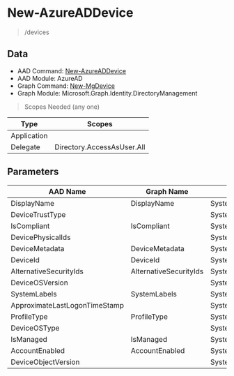 # New-AzureADDevice

> /devices

## Data

+ AAD Command: [New-AzureADDevice](https://docs.microsoft.com/en-us/powershell/module/AzureAD/New-AzureADDevice)
+ AAD Module: AzureAD
+ Graph Command: [New-MgDevice](https://docs.microsoft.com/en-us/powershell/module/Microsoft.Graph.Identity.DirectoryManagement/New-MgDevice)
+ Graph Module: Microsoft.Graph.Identity.DirectoryManagement

> Scopes Needed (any one)

|Type|Scopes|
|---|---|
|Application||
|Delegate|Directory.AccessAsUser.All|

## Parameters

|AAD Name|Graph Name|AAD Type|Graph Type|Infos|
|---|---|---|---|---|
|DisplayName|DisplayName|System.String|System.String||
|DeviceTrustType||System.String|||
|IsCompliant|IsCompliant|System.Nullable/System.Boolean|System.Management.Automation.SwitchParameter||
|DevicePhysicalIds||System.Collections.Generic.List/System.String|||
|DeviceMetadata|DeviceMetadata|System.String|System.String||
|DeviceId|DeviceId|System.String|System.String||
|AlternativeSecurityIds|AlternativeSecurityIds|System.Collections.Generic.List/Microsoft.Open.AzureAD.Model.AlternativeSecurityId|Microsoft.Graph.PowerShell.Models.IMicrosoftGraphAlternativeSecurityId[]||
|DeviceOSVersion||System.String|||
|SystemLabels|SystemLabels|System.Collections.Generic.List/System.String|System.String[]||
|ApproximateLastLogonTimeStamp||System.Nullable/System.DateTime|||
|ProfileType|ProfileType|System.String|System.String||
|DeviceOSType||System.String|||
|IsManaged|IsManaged|System.Nullable/System.Boolean|System.Management.Automation.SwitchParameter||
|AccountEnabled|AccountEnabled|System.Nullable/System.Boolean|System.Management.Automation.SwitchParameter||
|DeviceObjectVersion||System.Nullable/System.Int32|||

